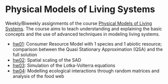 # Physical Models of Living Systems
Weekly/Biweekly assignments of the course [Physical Models of Living Systems](https://en.didattica.unipd.it/off/2021/LM/SC/SC2443/000ZZ/SCQ1097938/N0). The course aims to teach understanding and explaining the basic concepts and the use of advanced techniques in modeling living systems.

- [hw01](hw01_Dynamics_of_Single_Species.ipynb): Consumer Resource Model with 1 species and 1 abiotic resource; comparison between the Quasi Stationary Approximation (QSA) and the full solution
- [hw02](hw02_Spatial_Scaling_RSA.ipynb): Spatial scaling of the SAD
- [hw03](hw03_Lotka_Volterra.ipynb): Simulation of the Lotka-Volterra equations
- [hw04](hw04_Ecological_Interactions.ipynb): Modelling ecological interactions through random matrices and analysis of the food web 
